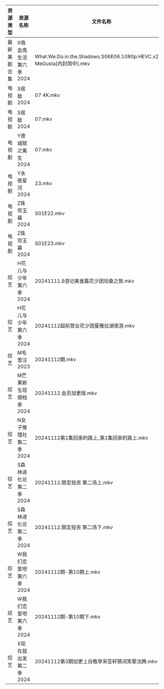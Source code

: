 | 资源类型   | 资源名称          | 文件名称                                                               | 分享链接                                      | 更新时间                |
| ------ | ------------- | ------------------------------------------------------------------ | ----------------------------------------- | ------------------- |
| 最新美剧合集 | X吸血鬼生活第六季2024 | What.We.Do.in.the.Shadows.S06E06.1080p.HEVC.x265-MeGusta[内封简中].mkv | https://www.alipan.com/s/gCDx2TKjkNi      | 2024-11-12 16:06:18 |
| 电视剧    | S宿敌2024       | 07 4K.mkv                                                          | https://www.alipan.com/s/jyw7xtYezPF      | 2024-11-12 08:06:03 |
| 电视剧    | S宿敌2024       | 07.mkv                                                             | https://www.alipan.com/s/jyw7xtYezPF      | 2024-11-12 00:05:58 |
| 电视剧    | Y夜城赋之离生2024   | 07.mkv                                                             | https://www.alipan.com/s/HRrmF6pzTLL      | 2024-11-12 20:06:36 |
| 电视剧    | Y永夜星河2024     | 23.mkv                                                             | https://www.alipan.com/s/torupuzCfzz      | 2024-11-12 20:06:39 |
| 电视剧    | Z珠帘玉幕2024     | S01E22.mkv                                                         | https://www.alipan.com/s/9Taskj8gkML      | 2024-11-12 14:06:40 |
| 电视剧    | Z珠帘玉幕2024     | S01E23.mkv                                                         | https://www.alipan.com/s/9Taskj8gkML      | 2024-11-12 14:06:40 |
| 综艺     | H花儿与少年第六季2024 | 20241111.9游记美食篇花少团坦桑之旅.mkv                                         | https://www.alipan.com/s/etrBePtYsJ7      | 2024-11-12 14:07:08 |
| 综艺     | H花儿与少年第六季2024 | 20241112超前营业花少团曼雅拉湖夜游.mkv                                          | https://www.alipan.com/s/etrBePtYsJ7      | 2024-11-12 14:07:08 |
| 综艺     | M毛雪汪2023      | 20241112期.mkv                                                      | https://www.aliyundrive.com/s/asPqfgPRqAg | 2024-11-12 14:07:21 |
| 综艺     | M芒果新生班搭档季2024 | 20241112.会员加更版.mkv                                                 | https://www.alipan.com/s/xnGaC7WzgLK      | 2024-11-12 14:07:26 |
| 综艺     | N女子推理社第二季2024 | 20241112第1集回家的路上_第1集回家的路上.mkv                                      | https://www.alipan.com/s/NNXXZUw3FNE      | 2024-11-12 14:07:48 |
| 综艺     | S森林进化论第二季2024 | 20241112.限定投资 第二场上.mkv                                             | https://www.alipan.com/s/NTinyQH8gfp      | 2024-11-12 14:08:06 |
| 综艺     | S森林进化论第二季2024 | 20241112.限定投资 第二场下.mkv                                             | https://www.alipan.com/s/NTinyQH8gfp      | 2024-11-12 14:08:05 |
| 综艺     | W我们恋爱吧第六季2024 | 20241112期-第10期上.mkv                                                | https://www.alipan.com/s/t2J6m3nj1EP      | 2024-11-12 14:08:18 |
| 综艺     | W我们恋爱吧第六季2024 | 20241112期-第10期下.mkv                                                | https://www.alipan.com/s/t2J6m3nj1EP      | 2024-11-12 14:08:18 |
| 综艺     | X现在就出发第二季2024 | 20241112第3期加更上白敬亭宋亚轩猜词笑晕沈腾.mkv                                     | https://www.alipan.com/s/YwguExbkfUt      | 2024-11-12 20:08:36 |
